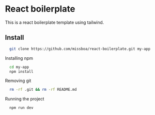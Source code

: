 # React boilerplate

This is a react boilerplate template using tailwind.

## Install

```bash
  git clone https://github.com/missboa/react-boilerplate.git my-app
```

Installing npm

```bash
  cd my-app
  npm install
```

Removing git

```bash
  rm -rf .git && rm -rf README.md
```

Running the project

```bash
  npm run dev
```
